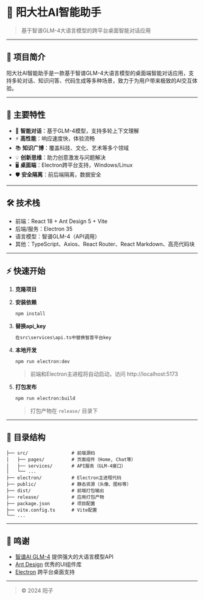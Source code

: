 # 🌟 阳大壮AI智能助手

> 基于智谱GLM-4大语言模型的跨平台桌面智能对话应用

---

## 📝 项目简介

阳大壮AI智能助手是一款基于智谱GLM-4大语言模型的桌面端智能对话应用，支持多轮对话、知识问答、代码生成等多种场景，致力于为用户带来极致的AI交互体验。

---

## 🚀 主要特性

- 🤖 **智能对话**：基于GLM-4模型，支持多轮上下文理解
- ⚡ **高性能**：响应速度快，体验流畅
- 📚 **知识广博**：覆盖科技、文化、艺术等多个领域
- 💡 **创新思维**：助力创意激发与问题解决
- 🖥️ **桌面端**：Electron跨平台支持，Windows/Linux
- 🛡️ **安全隔离**：前后端隔离，数据安全

---

## 🛠️ 技术栈

- 前端：React 18 + Ant Design 5 + Vite
- 后端/服务：Electron 35
- 语言模型：智谱GLM-4（API调用）
- 其他：TypeScript、Axios、React Router、React Markdown、高亮代码块

---

## ⚡ 快速开始

1. **克隆项目**


2. **安装依赖**

   ```bash
   npm install
   ```

3. **替换api_key**

   ```bash
   在src\services\api.ts中替换智普平台key
   ```

4. **本地开发**

   ```bash
   npm run electron:dev
   ```
   > 前端和Electron主进程将自动启动，访问 http://localhost:5173

5. **打包发布**

   ```bash
   npm run electron:build
   ```
   > 打包产物在 `release/` 目录下

---

## 📁 目录结构

```
├── src/                # 前端源码
│   ├── pages/          # 页面组件（Home, Chat等）
│   ├── services/       # API服务（GLM-4接口）
│   └── ...
├── electron/           # Electron主进程代码
├── public/             # 静态资源（头像、图标等）
├── dist/               # 前端打包输出
├── release/            # 应用打包产物
├── package.json        # 项目配置
├── vite.config.ts      # Vite配置
└── ...
```

---

## 🙏 鸣谢

- [智谱AI GLM-4](https://open.bigmodel.cn/) 提供强大的大语言模型API
- [Ant Design](https://ant.design/) 优秀的UI组件库
- [Electron](https://www.electronjs.org/) 跨平台桌面支持

---

> © 2024 阳子
